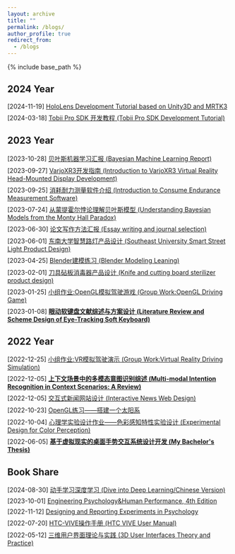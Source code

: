 ```yaml
---
layout: archive
title: ""
permalink: /blogs/
author_profile: true
redirect_from:
  - /blogs
---
```


{% include base_path %}
<style>
p {
    margin-top: 0em;
    margin-bottom: 0.5em; /* 调整为你认为合适的值 */
}
</style>

## 2024 Year
[2024-11-19] [HoloLens Development Tutorial based on Unity3D and MRTK3](https://docs.google.com/document/d/1EufCl7JMoUnQRbj9GY8CopBDM12l-Dq-xQmAKHs6j1E/edit?usp=sharing)

[2024-03-18] [Tobii Pro SDK 开发教程 (Tobii Pro SDK Development Tutorial)](https://docs.google.com/presentation/d/1Wr5w-5GRo-_frGUTH2YHprniDYChZOYp/edit?usp=sharing&ouid=100297279513463186179&rtpof=true&sd=true)

<!-- [2024-03-01] [Research of Electronic Flight Instrument System(EFIS))](../files/2024-03-01.pdf) -->

## 2023 Year
[2023-10-28] [贝叶斯机器学习汇报 (Bayesian Machine Learning Report)](../files/2023-10-28.pdf)

[2023-09-27] [VarjoXR3开发指南 (Introduction to VarjoXR3 Virtual Reality Head-Mounted Display Development)](../files/2023-09-27.pdf)

[2023-09-25] [消耗耐力测量软件介绍 (Introduction to Consume Endurance Measurement Software)](../files/2023-09-25.pdf)

[2023-07-24] [从蒙提霍尔悖论理解贝叶斯模型 (Understanding Bayesian Models from the Monty Hall Paradox)](../files/2023-07-24.pdf)

[2023-06-30] [论文写作方法汇报 (Essay writing and journal selection)](../files/2023-06-30.pdf)

[2023-06-01] [东南大学智慧路灯产品设计 (Southeast University Smart Street Light Product Design)](../files/2023-06-01.pdf)

[2023-04-25] [Blender建模练习 (Blender Modeling Leaning)](../files/2023-04-25.pdf)

[2023-02-01] [刀具砧板消毒器产品设计 (Knife and cutting board sterilizer product design)](../files/2023-02-01.pdf)

[2023-01-25] [小组作业:OpenGL模拟驾驶游戏 (Group Work:OpenGL Driving Game)](https://drive.google.com/file/d/1aEtHaxnJk7JKSTUshmjkV-_qFU953CHT/view?usp=sharing)

[2023-01-08] [**眼动软键盘文献综述与方案设计 (Literature Review and Scheme Design of Eye-Tracking Soft Keyboard)**](../files/2023-01-08.pdf)

## 2022 Year
[2022-12-25] [小组作业:VR模拟驾驶演示 (Group Work:Virtual Reality Driving Simulation)](https://drive.google.com/file/d/1ryOruc_uhJQt2VQCcmnYGUfgfW_n1RMJ/view?usp=sharing)

[2022-12-05] [**上下文场景中的多模态意图识别综述 (Multi-modal Intention Recognition in Context Scenarios: A Review)**](../files/2022-12-05.pdf)

[2022-12-05] [交互式新闻网站设计 (Interactive News Web Design)](https://www.figma.com/proto/R6ywW5fDKnnSzXuMfLK8Gd/News-Web-Design-Work---220426-ZRS?page-id=182%3A1749&node-id=258-6048&node-type=CANVAS&viewport=753%2C631%2C0.07&t=jkobKEmXIqYnPRmg-1&scaling=scale-down&content-scaling=fixed&starting-point-node-id=182%3A19724)

[2022-10-23] [OpenGL练习——搭建一个太阳系](/blogs/2022/10/LearningOpenGL/)

[2022-10-04] [心理学实验设计作业——色彩感知特性实验设计 (Experimental Design for Color Perception)](../files/2022-10-04.pdf)

[2022-06-05] [**基于虚拟现实的桌面手势交互系统设计开发 (My Bachelor's Thesis)**](../files/2022-06-05.pdf)


## Book Share
[2024-08-30] [动手学习深度学习 (Dive into Deep Learning/Chinese Version)](https://zh-v2.d2l.ai/d2l-zh.pdf)

[2023-10-01] [Engineering Psychology&Human Performance, 4th Edition](https://www.taylorfrancis.com/books/mono/10.4324/9781003177616/engineering-psychology-human-performance-christopher-wickens-justin-hollands-simon-banbury-william-helton)

[2022-11-12] [Designing and Reporting Experiments in Psychology](https://books.google.com.sg/books?id=DthEBgAAQBAJ&printsec=copyright&redir_esc=y#v=onepage&q&f=false)

[2022-07-20] [HTC-VIVE操作手册 (HTC VIVE User Manual)](https://drive.google.com/file/d/1DpwvJlzLS8EVWLci5qeWcwg_-hDVa0tJ/view?usp=sharing)

[2022-05-12] [三维用户界面理论与实践 (3D User Interfaces Theory and Practice)](https://ptgmedia.pearsoncmg.com/images/9780201758672/samplepages/0201758679.pdf)

